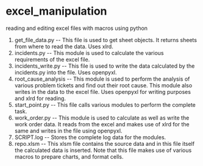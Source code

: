 # excel_manipulation
reading and editing excel files with macros using python

1. get_file_data.py --
        This file is used to get sheet objects. It returns sheets from where to read the data. Uses xlrd.
2. incidents.py --
        This module is used to calculate the various requirements of the excel file.
3. incidents_write.py --
        This file is used to write the data calculated by the incidents.py into the file. Uses openpyxl.
4. root_cause_analysis --
        This module is used to perform the analysis of various problem tickets and find out their root cause. This module also writes in the data to the excel file. Uses openpyxl for writing purposes and xlrd for reading.
5. start_point.py --
        This file calls various modules to perform the complete task.
6. work_order.py --
        This module is used to calculate as well as write the work order data. It reads from the excel and makes use of xlrd for the same and writes in the file using openpyxl.
7. SCRIPT.log --
        Stores the complete log data for the modules.
8. repo.xlsm --
        This xlsm file contains the source data and in this file itself the calculated data is inserted. Note that this file makes use of various macros to prepare charts, and format cells.
